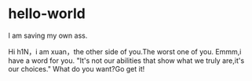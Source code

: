 # hello-world
I am saving my own ass.

Hi h1N，i am xuan，the other side of you.The worst one of you.
Emmm,i have a word for you.
"It's not our abilities that show what we truly are,it's our choices."
What do you want?Go get it!
